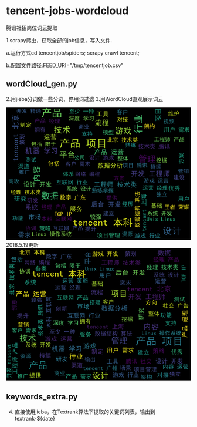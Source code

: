 # tencent-jobs-wordcloud
腾讯社招岗位词云提取


1.scrapy爬虫，获取全部的job信息，写入文件.

   a.运行方式cd tencentjob/spiders;  scrapy crawl tencent;

   b.配置文件路径:FEED_URI="/tmp/tencentjob.csv"

## wordCloud_gen.py
2.用jieba分词做一些分词、停用词过滤
3.用WordCloud直观展示词云 

 ![image](https://github.com/weisong82/tencent-jobs-wordcloud/blob/master/wc.png)
 2018.5.19更新
 ![image](jobs-hotwords2018.5.19.png)
## keywords_extra.py
4. 直接使用jieba，在Textrank算法下提取的关键词列表，输出到textrank-${date}
 
 
